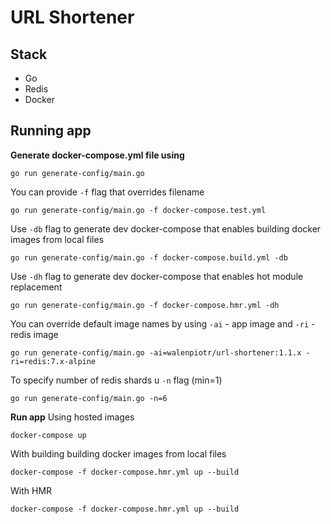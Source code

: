 # URL Shortener

## Stack
- Go
- Redis
- Docker

## Running app

**Generate docker-compose.yml file using**
```
go run generate-config/main.go
```

You can provide `-f` flag that overrides filename

```
go run generate-config/main.go -f docker-compose.test.yml
```

Use `-db` flag to generate dev docker-compose that enables building docker images from local files 
```
go run generate-config/main.go -f docker-compose.build.yml -db
```

Use `-dh` flag to generate dev docker-compose that enables hot module replacement
```
go run generate-config/main.go -f docker-compose.hmr.yml -dh
```

You can override default image names by using `-ai` - app image and `-ri` - redis image
```
go run generate-config/main.go -ai=walenpiotr/url-shortener:1.1.x -ri=redis:7.x-alpine
```

To specify number of redis shards u `-n` flag (min=1)
```
go run generate-config/main.go -n=6
```

**Run app**
Using hosted images
```
docker-compose up
```

With building building docker images from local files
```
docker-compose -f docker-compose.hmr.yml up --build
```

With HMR
```
docker-compose -f docker-compose.hmr.yml up --build
```